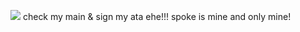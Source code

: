 ![](https://pbs.twimg.com/media/Gq18oKuWwAMWy4j?format=jpg&name=4096x4096) 
check my main & sign my ata ehe!!! spoke is mine and only mine!
